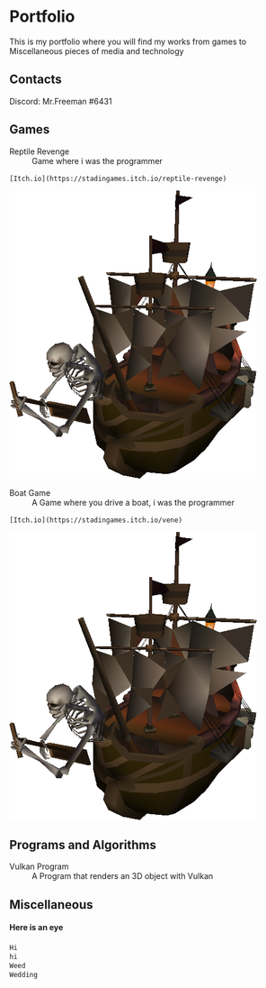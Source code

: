 # Portfolio

This is my portfolio where you will find my works from games to Miscellaneous pieces of media and technology


## Contacts

Discord: Mr.Freeman #6431


## Games

<dl>
<dt>Reptile Revenge</dt>
<dd>Game where i was the programmer</dd>
    
    [Itch.io](https://stadingames.itch.io/reptile-revenge)
    
    
![A Gif of an eye](https://github.com/Count-X/Portfolio/blob/main/skelly%20boat.png "Bötski")
    
    
<dt>Boat Game</dt>
<dd>A Game where you drive a boat, i was the programmer</dd>
    
    [Itch.io](https://stadingames.itch.io/vene)
    
![A Gif of an eye](https://github.com/Count-X/Portfolio/blob/main/skelly%20boat.png "Skelly")
    
    
</dl>


## Programs and Algorithms

<dl>
<dt>Vulkan Program</dt>
<dd>A Program that renders an 3D object with Vulkan</dd>
</dl>


## Miscellaneous

#### Here is an eye

    Hi
    hi
    Weed
    Wedding

